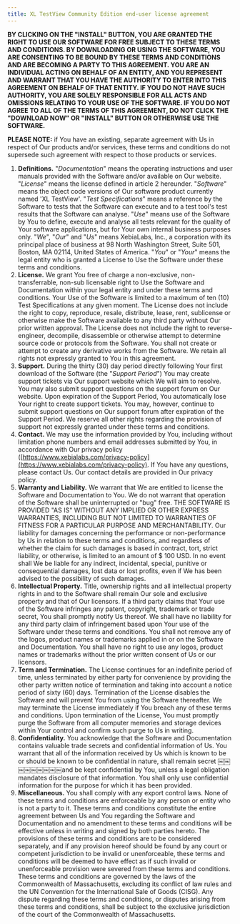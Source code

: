 ```yaml
---
title: XL TestView Community Edition end-user license agreement
---
```


**BY CLICKING ON THE "INSTALL" BUTTON, YOU ARE GRANTED THE RIGHT TO USE OUR SOFTWARE FOR FREE SUBJECT TO THESE TERMS AND CONDITIONS. BY DOWNLOADING OR USING THE SOFTWARE, YOU ARE CONSENTING TO BE BOUND BY THESE TERMS AND CONDITIONS AND ARE BECOMING A PARTY TO THIS AGREEMENT. YOU ARE AN INDIVIDUAL ACTING ON BEHALF OF AN ENTITY, AND YOU REPRESENT AND WARRANT THAT YOU HAVE THE AUTHORITY TO ENTER INTO THIS AGREEMENT ON BEHALF OF THAT ENTITY. IF YOU DO NOT HAVE SUCH AUTHORITY, YOU ARE SOLELY RESPONSIBLE FOR ALL ACTS AND OMISSIONS RELATING TO YOUR USE OF THE SOFTWARE. IF YOU DO NOT AGREE TO ALL OF THE TERMS OF THIS AGREEMENT, DO NOT CLICK THE "DOWNLOAD NOW" OR "INSTALL" BUTTON OR OTHERWISE USE THE SOFTWARE.**

**PLEASE NOTE:** if You have an existing, separate agreement with Us in respect of Our products and/or services, these terms and conditions do not supersede such agreement with respect to those products or services.

1. **Definitions.** "*Documentation*" means the operating instructions and user manuals provided with the Software and/or available on Our website. "*License*" means the license defined in article 2 hereunder. "*Software*" means the object code versions of Our software product currently named 'XL TestView'. "*Test Specifications*" means a reference by the Software to tests that the Software can execute and to a test tool's test results that the Software can analyse. "*Use*" means use of the Software by You to define, execute and analyse all tests relevant for the quality of Your software applications, but for Your own internal business purposes only. "*We*", "*Our*" and "*Us*" means XebiaLabs, Inc., a corporation with its principal place of business at 98 North Washington Street, Suite 501, Boston, MA 02114, United States of America. "*You*" or "*Your*" means the legal entity who is granted a License to Use the Software under these terms and conditions.
2. **License.** We grant You free of charge a non-exclusive, non-transferrable, non-sub licensable right to Use the Software and Documentation within your legal entity and under these terms and conditions. Your Use of the Software is limited to a maximum of ten (10) Test Specifications at any given moment. The License does not include the right to copy, reproduce, resale, distribute, lease, rent, sublicense or otherwise make the Software available to any third party without Our prior written approval. The License does not include the right to reverse-engineer, decompile, disassemble or otherwise attempt to determine source code or protocols from the Software. You shall not create or attempt to create any derivative works from the Software. We retain all rights not expressly granted to You in this agreement.
3. **Support.** During the thirty (30) day period directly following Your first download of the Software (the "*Support Period*") You may create support tickets via Our support website which We will aim to resolve. You may also submit support questions on the support forum on Our website. Upon expiration of the Support Period, You automatically lose Your right to create support tickets. You may, however, continue to submit support questions on Our support forum after expiration of the Support Period. We reserve all other rights regarding the provision of support not expressly granted under these terms and conditions.
4. **Contact.** We may use the information provided by You, including without limitation phone numbers and email addresses submitted by You, in accordance with Our privacy policy ([https://www.xebialabs.com/privacy-policy](https://www.xebialabs.com/privacy-policy). If You have any questions, please contact Us. Our contact details are provided in Our privacy policy.
5. **Warranty and Liability.** We warrant that We are entitled to license the Software and Documentation to You. We do not warrant that operation of the Software shall be uninterrupted or "bug" free. THE SOFTWARE IS PROVIDED "AS IS" WITHOUT ANY IMPLIED OR OTHER EXPRESS WARRANTIES, INCLUDING BUT NOT LIMITED TO WARRANTIES OF FITNESS FOR A PARTICULAR PURPOSE AND MERCHANTABILITY. Our liability for damages concerning the performance or non-performance by Us in relation to these terms and conditions, and regardless of whether the claim for such damages is based in contract, tort, strict liability, or otherwise, is limited to an amount of $ 100 USD. In no event shall We be liable for any indirect, incidental, special, punitive or consequential damages, lost data or lost profits, even if We has been advised to the possibility of such damages.
6. **Intellectual Property.** Title, ownership rights and all intellectual property rights in and to the Software shall remain Our sole and exclusive property and that of Our licensors. If a third party claims that Your use of the Software infringes any patent, copyright, trademark or trade secret, You shall promptly notify Us thereof. We shall have no liability for any third party claim of infringement based upon Your use of the Software under these terms and conditions. You shall not remove any of the logos, product names or trademarks applied in or on the Software and Documentation. You shall have no right to use any logos, product names or trademarks without the prior written consent of Us or our licensors.
7. **Term and Termination.** The License continues for an indefinite period of time, unless terminated by either party for convenience by providing the other party written notice of termination and taking into account a notice period of sixty (60) days. Termination of the License disables the Software and will prevent You from using the Software thereafter. We may terminate the License immediately if You breach any of these terms and conditions. Upon termination of the License, You must promptly purge the Software from all computer memories and storage devices within Your control and confirm such purge to Us in writing.
8. **Confidentiality.** You acknowledge that the Software and Documentation contains valuable trade secrets and confidential information of Us. You warrant that all of the information received by Us which is known to be or should be known to be confidential in nature, shall remain secret ￼￼￼￼￼￼￼￼￼and be kept confidential by You, unless a legal obligation mandates disclosure of that information. You shall only use confidential information for the purpose for which it has been provided.
9. **Miscellaneous.** You shall comply with any export control laws. None of these terms and conditions are enforceable by any person or entity who is not a party to it. These terms and conditions constitute the entire agreement between Us and You regarding the Software and Documentation and no amendment to these terms and conditions will be effective unless in writing and signed by both parties hereto. The provisions of these terms and conditions are to be considered separately, and if any provision hereof should be found by any court or competent jurisdiction to be invalid or unenforceable, these terms and conditions will be deemed to have effect as if such invalid or unenforceable provision were severed from these terms and conditions. These terms and conditions are governed by the laws of the Commonwealth of Massachusetts, excluding its conflict of law rules and the UN Convention for the International Sale of Goods (CISG). Any dispute regarding these terms and conditions, or disputes arising from these terms and conditions, shall be subject to the exclusive jurisdiction of the court of the Commonwealth of Massachusetts.
